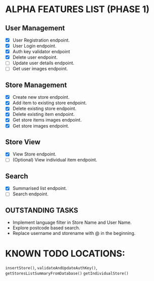 # ALPHA FEATURES LIST (PHASE 1)

## User Management

- [x] User Registration endpoint.
- [x] User Login endpoint.
- [x] Auth key validator endpoint
- [x] Delete user endpoint.
- [ ] Update user details endpoint.
- [ ] Get user images endpoint.

## Store Management

- [x] Create new store endpoint.
- [x] Add item to existing store endpoint.
- [x] Delete existing store endpoint.
- [x] Delete existing item endpoint.
- [x] Get store items images endpoint.
- [x] Get store images endpoint.

## Store View

- [x] View Store endpoint.
- [ ] (Optional) View individual item endpoint.

## Search

- [x] Summarised list endpoint.
- [ ] Search endpoint.

## OUTSTANDING TASKS

- Implement language filter in Store Name and User Name.
- Explore postcode based search.
- Replace username and storename with @ in the beginning.

# KNOWN TODO LOCATIONS:

`insertStore()`,
`validateAndUpdateAuthKey()`,
`getStoresListSummaryFromDatabase()`
`getIndividualStore()`
